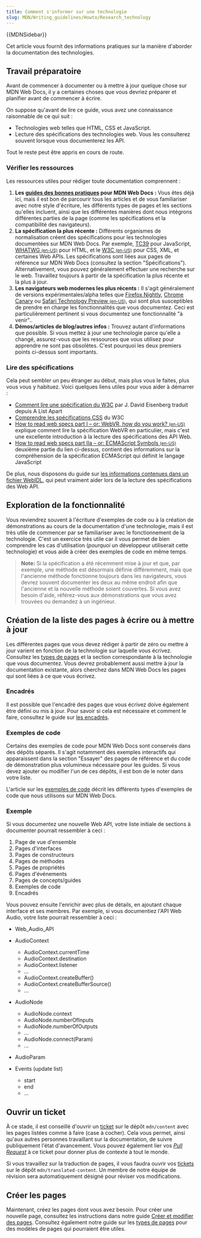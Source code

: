 ```yaml
---
title: Comment s'informer sur une technologie
slug: MDN/Writing_guidelines/Howto/Research_technology
---
```


{{MDNSidebar}}

Cet article vous fournit des informations pratiques sur la manière d'aborder la documentation des technologies.

## Travail préparatoire

Avant de commencer à documenter ou à mettre à jour quelque chose sur MDN Web Docs, il y a certaines choses que vous devriez préparer et planifier avant de commencer à écrire.

On suppose qu'avant de lire ce guide, vous avez une connaissance raisonnable de ce qui suit :

- Technologies web telles que HTML, CSS et JavaScript.
- Lecture des spécifications des technologies web. Vous les consulterez souvent lorsque vous documenterez les API.

Tout le reste peut être appris en cours de route.

### Vérifier les ressources

Les ressources utiles pour rédiger toute documentation comprennent :

1. **Les [guides des bonnes pratiques](/fr/docs/MDN/Writing_guidelines/Howto) pour MDN Web Docs :** Vous êtes déjà ici, mais il est bon de parcourir tous les articles et de vous familiariser avec notre style d'écriture, les différents types de pages et les sections qu'elles incluent, ainsi que les différentes manières dont nous intégrons différentes parties de la page (comme les spécifications et la compatibilité des navigateurs).
2. **La spécification la plus récente :** Différents organismes de normalisation créent des spécifications pour les technologies documentées sur MDN Web Docs. Par exemple, [TC39](https://tc39.es/fr/) pour JavaScript, [WHATWG <small>(en-US)</small>](https://whatwg.org/) pour HTML, et le [W3C <small>(en-US)</small>](https://www.w3.org/) pour CSS, XML, et certaines Web APIs. Les spécifications sont liées aux pages de référence sur MDN Web Docs (consultez la section "Spécifications"). Alternativement, vous pouvez généralement effectuer une recherche sur le web. Travaillez toujours à partir de la spécification la plus récente et la plus à jour.
3. **Les navigateurs web modernes les plus récents :** Il s'agit généralement de versions expérimentales/alpha telles que [Firefox Nightly](https://www.mozilla.org/fr/firefox/channel/desktop/#nightly), [Chrome Canary](https://www.google.com/intl/fr/chrome/canary/) ou [Safari Technology Preview <small>(en-US)</small>](https://webkit.org/downloads/), qui sont plus susceptibles de prendre en charge les fonctionnalités que vous documentez. Ceci est particulièrement pertinent si vous documentez une fonctionnalité "à venir"..
4. **Démos/articles de blog/autres infos :** Trouvez autant d'informations que possible. Si vous mettez à jour une technologie parce qu'elle a changé, assurez-vous que les ressources que vous utilisez pour apprendre ne sont pas obsolètes. C'est pourquoi les deux premiers points ci-dessus sont importants.

### Lire des spécifications

Cela peut sembler un peu étranger au début, mais plus vous le faites, plus vous vous y habituez. Voici quelques liens utiles pour vous aider à démarrer :

- [Comment lire une spécification du W3C](https://www.pompage.net/traduction/lirespec) par J. David Eisenberg traduit depuis A List Apart
- [Comprendre les spécifications CSS](https://www.w3.org/Style/CSS/read.fr.html) du W3C
- [How to read web specs part I – or: WebVR, how do you work? <small>(en-US)</small>](https://surma.dev/things/reading-specs/) explique comment lire la spécification WebVR en particulier, mais c'est une excellente introduction à la lecture des spécifications des API Web.
- [How to read web specs part IIa – or: ECMAScript Symbols <small>(en-US)</small>](https://surma.dev/things/reading-specs-2/) deuxième partie du lien ci-dessus, contient des informations sur la compréhension de la spécification ECMAScript qui définit le langage JavaScript

De plus, nous disposons du guide sur [les informations contenues dans un fichier WebIDL](/fr/docs/MDN/Writing_guidelines/Howto/Write_an_API_reference/Information_contained_in_a_WebIDL_file), qui peut vraiment aider lors de la lecture des spécifications des Web API.

## Exploration de la fonctionnalité

Vous reviendrez souvent à l'écriture d'exemples de code ou à la création de démonstrations au cours de la documentation d'une technologie, mais il est très utile de commencer par se familiariser avec le fonctionnement de la technologie. C'est un exercice très utile car il vous permet de bien comprendre les cas d'utilisation (_pourquoi_ un développeur utiliserait cette technologie) et vous aide à créer des exemples de code en même temps.

> **Note:** Si la spécification a été récemment mise à jour et que, par exemple, une méthode est désormais définie différemment, mais que l'ancienne méthode fonctionne toujours dans les navigateurs, vous devrez souvent documenter les deux au même endroit afin que l'ancienne et la nouvelle méthode soient couvertes.
> Si vous avez besoin d'aide, référez-vous aux démonstrations que vous avez trouvées ou demandez à un ingénieur.

## Création de la liste des pages à écrire ou à mettre à jour

Les différentes pages que vous devez rédiger à partir de zéro ou mettre à jour varient en fonction de la technologie sur laquelle vous écrivez. Consultez les [types de pages](/fr/docs/MDN/Writing_guidelines/Page_structures/Page_types) et la section correspondante à la technologie que vous documentez. Vous devrez probablement aussi mettre à jour la documentation existante, alors cherchez dans MDN Web Docs les pages qui sont liées à ce que vous écrivez.

### Encadrés

Il est possible que l'encadré des pages que vous écrivez doive également être défini ou mis à jour. Pour savoir si cela est nécessaire et comment le faire, consultez le guide sur [les encadrés](/fr/docs/MDN/Writing_guidelines/Howto/Write_an_API_reference/Sidebars).

### Exemples de code

Certains des exemples de code pour MDN Web Docs sont conservés dans des dépôts séparés. Il s'agit notamment des exemples interactifs qui apparaissent dans la section "Essayer" des pages de référence et du code de démonstration plus volumineux nécessaire pour les guides. Si vous devez ajouter ou modifier l'un de ces dépôts, il est bon de le noter dans votre liste.

L'article sur les [exemples de code](/fr/docs/MDN/Writing_guidelines/Page_structures/Code_examples) décrit les différents types d'exemples de code que nous utilisons sur MDN Web Docs.

### Exemple

Si vous documentez une nouvelle Web API, votre liste initiale de sections à documenter pourrait ressembler à ceci :

1. Page de vue d'ensemble
2. Pages d'interfaces
3. Pages de constructeurs
4. Pages de méthodes
5. Pages de propriétés
6. Pages d'événements
7. Pages de concepts/guides
8. Exemples de code
9. Encadrés

Vous pouvez ensuite l'enrichir avec plus de détails, en ajoutant chaque interface et ses membres. Par exemple, si vous documentiez l'API Web Audio, votre liste pourrait ressembler à ceci :

- Web_Audio_API
- AudioContext

  - AudioContext.currentTime
  - AudioContext.destination
  - AudioContext.listener
  - ...
  - AudioContext.createBuffer()
  - AudioContext.createBufferSource()
  - ...

- AudioNode

  - AudioNode.context
  - AudioNode.numberOfInputs
  - AudioNode.numberOfOutputs
  - ...
  - AudioNode.connect(Param)
  - ...

- AudioParam
- Events (update list)

  - start
  - end
  - …

## Ouvrir un ticket

À ce stade, il est conseillé d'ouvrir un [ticket](https://github.com/mdn/content/issues) sur le dépôt `mdn/content` avec les pages listées comme à faire (case à cocher). Cela vous permet, ainsi qu'aux autres personnes travaillant sur la documentation, de suivre publiquement l'état d'avancement. Vous pouvez également lier vos [<i lang="en">Pull Request</i>](https://docs.github.com/fr/pull-requests/collaborating-with-pull-requests/proposing-changes-to-your-work-with-pull-requests/creating-a-pull-request) à ce ticket pour donner plus de contexte à tout le monde.

Si vous travaillez sur la traduction de pages, il vous faudra ouvrir vos [tickets](https://github.com/mdn/translated-content/issues) sur le dépôt `mdn/translated-content`. Un membre de notre équipe de révision sera automatiquement désigné pour réviser vos modifications.

## Créer les pages

Maintenant, créez les pages dont vous avez besoin. Pour créer une nouvelle page, consultez les instructions dans notre guide [Créer et modifier des pages](/fr/docs/MDN/Writing_guidelines/Howto/Creating_moving_deleting). Consultez également notre guide sur les [types de pages](/fr/docs/MDN/Writing_guidelines/Page_structures/Page_types) pour des modèles de pages qui pourraient être utiles.

